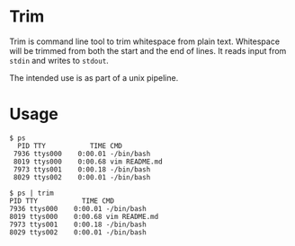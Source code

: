 # Trim

Trim is command line tool to trim whitespace from plain text. Whitespace will be
trimmed from both the start and the end of lines. It reads input from `stdin`
and writes to `stdout`.

The intended use is as part of a unix pipeline.

# Usage


```
$ ps
  PID TTY           TIME CMD
 7936 ttys000    0:00.01 -/bin/bash
 8019 ttys000    0:00.68 vim README.md
 7973 ttys001    0:00.18 -/bin/bash
 8029 ttys002    0:00.01 -/bin/bash

$ ps | trim
PID TTY           TIME CMD
7936 ttys000    0:00.01 -/bin/bash
8019 ttys000    0:00.68 vim README.md
7973 ttys001    0:00.18 -/bin/bash
8029 ttys002    0:00.01 -/bin/bash
```
